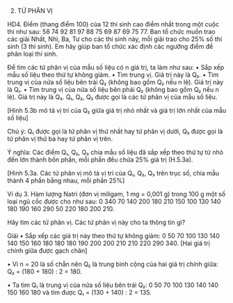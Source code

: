 2. TỨ PHÂN VỊ

HD4. Điểm (thang điểm 100) của 12 thí sinh cao điểm nhất trong một cuộc thi như sau:
58   74   92   81   97   88   75   69   87   69   75   77.
Ban tổ chức muốn trao các giải Nhất, Nhì, Ba, Tư cho các thí sinh này, mỗi giải trao cho 25% số thí sinh (3 thí sinh).
Em hãy giúp ban tổ chức xác định các ngưỡng điểm để phân loại thí sinh.

Để tìm các tứ phân vị của mẫu số liệu có n giá trị, ta làm như sau:
• Sắp xếp mẫu số liệu theo thứ tự không giảm.
• Tìm trung vị. Giá trị này là Q₂.
• Tìm trung vị của nửa số liệu bên trái Q₂ (không bao gồm Q₂ nếu n lẻ). Giá trị này là Q₁.
• Tìm trung vị của nửa số liệu bên phải Q₂ (không bao gồm Q₂ nếu n lẻ). Giá trị này là Q₃.
Q₁, Q₂, Q₃ được gọi là các tứ phân vị của mẫu số liệu.

[Hình 5.3b mô tả vị trí của Q₂ giữa giá trị nhỏ nhất và giá trị lớn nhất của mẫu số liệu]

Chú ý: Q₁ được gọi là tứ phân vị thứ nhất hay tứ phân vị dưới, Q₃ được gọi là tứ phân vị thứ ba hay tứ phân vị trên.

Ý nghĩa: Các điểm Q₁, Q₂, Q₃ chia mẫu số liệu đã sắp xếp theo thứ tự từ nhỏ đến lớn thành bốn phần, mỗi phần đều chứa 25% giá trị (H.5.3a).

[Hình 5.3a. Các tứ phân vị mô tả vị trí của Q₁, Q₂, Q₃ trên trục số, chia mẫu thành 4 phần bằng nhau, mỗi phần 25%]

Ví dụ 3. Hàm lượng Natri (đơn vị miligam, 1 mg = 0,001 g) trong 100 g một số loại ngũ cốc được cho như sau:
0    340   70    140   200   180   210   150   100   130
140  180   190   160   290   50    220   180   200   210.

Hãy tìm các tứ phân vị. Các tứ phân vị này cho ta thông tin gì?

Giải
• Sắp xếp các giá trị này theo thứ tự không giảm:
0 50 70 100 130 140 140 150 160 180 180 180 190 200 200 210 210 220 290 340.
[Hai giá trị chính giữa được gạch chân]

• Vì n = 20 là số chẵn nên Q₂ là trung bình cộng của hai giá trị chính giữa:
Q₂ = (180 + 180) : 2 = 180.

• Ta tìm Q₁ là trung vị của nửa số liệu bên trái Q₂:
0   50   70   100   130   140   140   150   160   180
và tìm được Q₁ = (130 + 140) : 2 = 135.